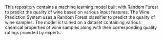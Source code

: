This repository contains a machine learning model built with Random Forest to predict the quality of wine based on various input features.
The Wine Prediction System uses a Random Forest classifier to predict the quality of wine samples. The model is trained on a dataset containing various chemical properties of wine samples along with their corresponding quality ratings provided by experts.
